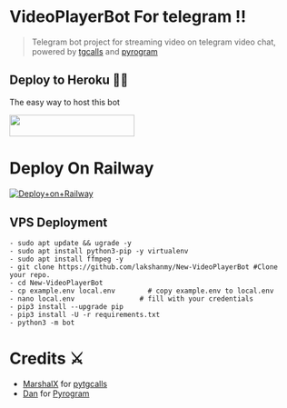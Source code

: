 <h1> VideoPlayerBot For telegram !!</h1>

> Telegram bot project for streaming video on telegram video chat, powered by [tgcalls](https://github.com/MarshalX/tgcalls) and [pyrogram](https://github.com/pyrogram/pyrogram)






##  Deploy to Heroku  👨‍🔧
The easy way to host this bot

<a href="https://heroku.com/deploy?template=https://github.com/lakshanmy/New-VideoPlayerBot"><img src="https://img.shields.io/badge/Deploy%20To%20Heroku-black?style=for-the-badge&logo=heroku" width="220" height="38.45"/></a>


# Deploy On Railway
[![Deploy+on+Railway](https://railway.app/button.svg)](https://railway.app/new/template?template=https://github.com/lakshanmy/New-VideoPlayerBot&envs=API_ID,API_HASH,BOT_TOKEN,SESSION_NAME,ASSISTANT_NAME,BOT_USERNAME,DURATION_LIMIT,SUDO_USERS)
  



## VPS Deployment
```
- sudo apt update && ugrade -y
- sudo apt install python3-pip -y virtualenv
- sudo apt install ffmpeg -y
- git clone https://github.com/lakshanmy/New-VideoPlayerBot #Clone your repo.
- cd New-VideoPlayerBot
- cp example.env local.env        # copy example.env to local.env
- nano local.env                # fill with your credentials
- pip3 install --upgrade pip
- pip3 install -U -r requirements.txt
- python3 -m bot
```
 


# Credits ⚔ 

- [MarshalX](https://github.com/MarshalX) for [pytgcalls](https://github.com/MarshalX/tgcalls)
- [Dan](https://github.com/delivrance) for [Pyrogram](https://github.com/pyrogram/pyrogram)


